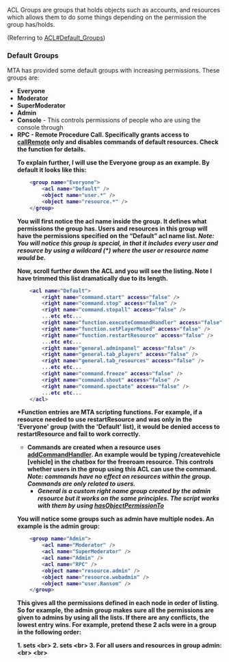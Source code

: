 ACL Groups are groups that holds objects such as accounts, and resources which allows them to do some things depending on the permission the group has/holds.

(Referring to [ACL\#Default\_Groups](/docs/acl#default_groups.md "wikilink"))

### Default Groups

MTA has provided some default groups with increasing permissions. These groups are:

-   **Everyone**
-   **Moderator**
-   **SuperModerator**
-   **Admin**
-   **Console** - This controls permissions of people who are using the console through **<object name="user.Console" />**
-   **RPC** - Remote Procedure Call. Specifically grants access to [callRemote](/docs/callremote.md "wikilink") only and disables commands of default resources. Check the function for details.

To explain further, I will use the Everyone group as an example. By default it looks like this:

``` lua
    <group name="Everyone">
        <acl name="Default" />
        <object name="user.*" />
        <object name="resource.*" />
    </group>
```

You will first notice the acl name inside the group. It defines what permissions the group has. Users and resources in this group will have the permissions specified on the “Default” acl name list. *Note: You will notice this group is special, in that it includes every user and resource by using a **wildcard (\*)** where the user or resource name would be.*

Now, scroll further down the ACL and you will see the **<acl name="Default" />** listing. Note I have trimmed this list dramatically due to its length.

``` lua
    <acl name="Default">
        <right name="command.start" access="false" />
        <right name="command.stop" access="false" />
        <right name="command.stopall" access="false" />
        ...etc etc...
        <right name="function.executeCommandHandler" access="false" />
        <right name="function.setPlayerMuted" access="false" />
        <right name="function.restartResource" access="false" />
        ...etc etc...
        <right name="general.adminpanel" access="false" />
        <right name="general.tab_players" access="false" />
        <right name="general.tab_resources" access="false" />
        ...etc etc...
        <right name="command.freeze" access="false" />
        <right name="command.shout" access="false" />
        <right name="command.spectate" access="false" />
        ...etc etc...
    </acl>
```

\***Function** entries are MTA scripting functions. For example, if a resource needed to use restartResource and was only in the 'Everyone' group (with the 'Default' list), it would be denied access to restartResource and fail to work correctly.

-   **Commands** are created when a resource uses [addCommandHandler](/docs/addcommandhandler.md "wikilink"). An example would be typing **/createvehicle \[vehicle\]** in the chatbox for the freeroam resource. This controls whether users in the group using this ACL can use the command. *Note: commands have no effect on resources within the group. Commands are only related to users.*
    -   *General is a custom right name group created by the admin resource but it works on the same principles. The script works with them by using [hasObjectPermissionTo](/docs/hasobjectpermissionto.md "wikilink")*

You will notice some groups such as admin have multiple **<acl name="" />** nodes. An example is the admin group:

``` lua
    <group name="Admin">
        <acl name="Moderator" />
        <acl name="SuperModerator" />
        <acl name="Admin" />
        <acl name="RPC" />
        <object name="resource.admin" />
        <object name="resource.webadmin" />
        <object name="user.Ransom" />
    </group>
```

This gives all the permissions defined in each **<acl name="" />** node in order of listing. So for example, the admin group makes sure all the permissions are given to admins by using all the lists. If there are any conflicts, the lowest entry wins. For example, pretend these 2 acls were in a group in the following order:

**1.** **<acl name="Default">** sets <right name="general.ModifyOtherObjects" access="false" /> <br\> **2.** **<acl name="Admin">** sets <right name="general.ModifyOtherObjects" access="true" /> <br\> **3.** For all users and resources in group admin: <right name="general.ModifyOtherObjects" access="true" /><br\> <br\>
